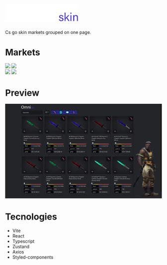 # [<img src="https://raw.githubusercontent.com/brunoandradebr/omniskin/main/src/components/Header/assets/images/omniskin-logo.png" width="235"/>](https://brunoandradebr.github.io/omniskin/)

Cs go skin markets grouped on one page.

# Markets #
  
  [<img src="https://neshastore.com/assets/img/logo-sidebar.svg" width="100" />](https://neshastore.com/) 
  [<img src="https://cdn-front-static.dmarket.com/prod/v1-209-3/assets/img/footer/img-dmarket-logo.svg" width="100" />](https://dmarket.com/pt/ingame-items/item-list/csgo-skins) <br>
  [<img src="https://cs.money/svg/new_logo.svg" width="100" />](https://cs.money/pt/csgo/store/) 
  [<img src="https://dashskins.com.br/logo.png" width="100" />](https://dashskins.com.br/) 
  

# Preview #
<img src="https://raw.githubusercontent.com/brunoandradebr/omniskin/main/print.png" />

# Tecnologies #
  * Vite
  * React
  * Typescript
  * Zustand
  * Axios
  * Styled-components
